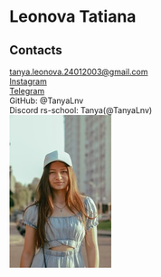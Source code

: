 # Leonova Tatiana

## Contacts


tanya.leonova.24012003@gmail.com  
[Instagram](https://www.instagram.com/l_tatiana_24/ "@l_tatiana_24")  
[Telegram](https://t.me/tanyaLeonova03 "@tanyaLeonova03")  
GitHub: @TanyaLnv  
Discord rs-school: Tanya(@TanyaLnv)  
![Leonova Tatiana](img/1.jpg)  
